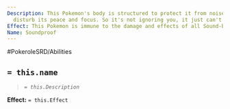 ```yaml
---
Description: This Pokemon's body is structured to protect it from noises that might
  disturb its peace and focus. So it's not ignoring you, it just can't hear you.
Effect: This Pokemon is immune to the damage and effects of all Sound-based moves.
Name: Soundproof
---
```


#PokeroleSRD/Abilities

## `= this.name`

> *`= this.Description`*

**Effect:** `= this.Effect`